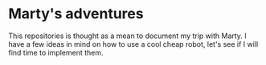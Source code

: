 # Marty's adventures   

This repositories is thought as a mean to document my trip  with Marty.
I have a few ideas in mind on how to use a cool cheap robot, let's see if I will find time to implement them.
